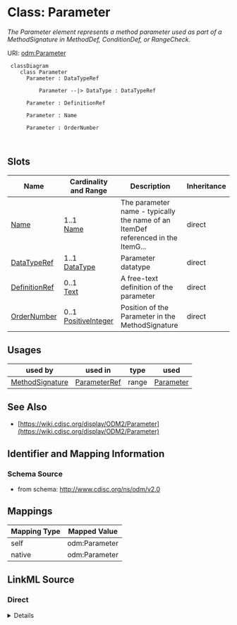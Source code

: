 # Class: Parameter


_The Parameter element represents a method parameter used as part of a MethodSignature in MethodDef, ConditionDef, or RangeCheck._





URI: [odm:Parameter](http://www.cdisc.org/ns/odm/v2.0/Parameter)



```mermaid
 classDiagram
    class Parameter
      Parameter : DataTypeRef
        
          Parameter --|> DataType : DataTypeRef
        
      Parameter : DefinitionRef
        
      Parameter : Name
        
      Parameter : OrderNumber
        
      
```




<!-- no inheritance hierarchy -->


## Slots

| Name | Cardinality and Range | Description | Inheritance |
| ---  | --- | --- | --- |
| [Name](Name.md) | 1..1 <br/> [Name](Name.md) | The parameter name - typically the name of an ItemDef referenced in the ItemG... | direct |
| [DataTypeRef](DataTypeRef.md) | 1..1 <br/> [DataType](DataType.md) | Parameter datatype | direct |
| [DefinitionRef](DefinitionRef.md) | 0..1 <br/> [Text](Text.md) | A free-text definition of the parameter | direct |
| [OrderNumber](OrderNumber.md) | 0..1 <br/> [PositiveInteger](PositiveInteger.md) | Position of the Parameter in the MethodSignature | direct |





## Usages

| used by | used in | type | used |
| ---  | --- | --- | --- |
| [MethodSignature](MethodSignature.md) | [ParameterRef](ParameterRef.md) | range | [Parameter](Parameter.md) |






## See Also

* [https://wiki.cdisc.org/display/ODM2/Parameter](https://wiki.cdisc.org/display/ODM2/Parameter)

## Identifier and Mapping Information







### Schema Source


* from schema: http://www.cdisc.org/ns/odm/v2.0





## Mappings

| Mapping Type | Mapped Value |
| ---  | ---  |
| self | odm:Parameter |
| native | odm:Parameter |





## LinkML Source

<!-- TODO: investigate https://stackoverflow.com/questions/37606292/how-to-create-tabbed-code-blocks-in-mkdocs-or-sphinx -->

### Direct

<details>
```yaml
name: Parameter
description: The Parameter element represents a method parameter used as part of a
  MethodSignature in MethodDef, ConditionDef, or RangeCheck.
from_schema: http://www.cdisc.org/ns/odm/v2.0
see_also:
- https://wiki.cdisc.org/display/ODM2/Parameter
slots:
- Name
- DataTypeRef
- DefinitionRef
- OrderNumber
slot_usage:
  Name:
    name: Name
    description: The parameter name - typically the name of an ItemDef referenced
      in the ItemGroupDef.
    comments:
    - 'Required

      range:name'
    domain_of:
    - Alias
    - MetaDataVersion
    - Standard
    - StudyEventGroupDef
    - StudyEventDef
    - ItemGroupDef
    - Class
    - SubClass
    - SourceItem
    - Resource
    - ItemDef
    - CodeList
    - MethodDef
    - Parameter
    - ReturnValue
    - ConditionDef
    - StudyObjective
    - StudyEndPoint
    - StudyTargetPopulation
    - StudyEstimand
    - Arm
    - Epoch
    - StudyTiming
    - TransitionTimingConstraint
    - AbsoluteTimingConstraint
    - RelativeTimingConstraint
    - DurationTimingConstraint
    - WorkflowDef
    - Transition
    - Branching
    - Criterion
    - ExceptionEvent
    - Organization
    - Location
    - Query
    range: name
    required: true
  DataTypeRef:
    name: DataTypeRef
    description: Parameter datatype.
    comments:
    - 'Required

      enum values:(text | integer | decimal | float | double | date | time | datetime
      | string | boolean | double | hexBinary | base64Binary | hexFloat | base64Float
      | partialDate | partialTime | partialDatetime | durationDatetime | intervalDatetime
      | incompleteDatetime | incompleteDate | incompleteTime | URI )'
    domain_of:
    - ItemDef
    - CodeList
    - Parameter
    - ReturnValue
    range: DataType
    required: true
  DefinitionRef:
    name: DefinitionRef
    description: A free-text definition of the parameter
    comments:
    - 'Optional

      range:text'
    domain_of:
    - ItemDef
    - Parameter
    - ReturnValue
    range: text
  OrderNumber:
    name: OrderNumber
    description: Position of the Parameter in the MethodSignature
    comments:
    - 'Optional

      range:positiveInteger'
    domain_of:
    - StudyEventGroupRef
    - StudyEventRef
    - ItemGroupRef
    - ItemRef
    - CodeListItem
    - Parameter
    - ReturnValue
    - StudyEndPointRef
    range: positiveInteger
class_uri: odm:Parameter

```
</details>

### Induced

<details>
```yaml
name: Parameter
description: The Parameter element represents a method parameter used as part of a
  MethodSignature in MethodDef, ConditionDef, or RangeCheck.
from_schema: http://www.cdisc.org/ns/odm/v2.0
see_also:
- https://wiki.cdisc.org/display/ODM2/Parameter
slot_usage:
  Name:
    name: Name
    description: The parameter name - typically the name of an ItemDef referenced
      in the ItemGroupDef.
    comments:
    - 'Required

      range:name'
    domain_of:
    - Alias
    - MetaDataVersion
    - Standard
    - StudyEventGroupDef
    - StudyEventDef
    - ItemGroupDef
    - Class
    - SubClass
    - SourceItem
    - Resource
    - ItemDef
    - CodeList
    - MethodDef
    - Parameter
    - ReturnValue
    - ConditionDef
    - StudyObjective
    - StudyEndPoint
    - StudyTargetPopulation
    - StudyEstimand
    - Arm
    - Epoch
    - StudyTiming
    - TransitionTimingConstraint
    - AbsoluteTimingConstraint
    - RelativeTimingConstraint
    - DurationTimingConstraint
    - WorkflowDef
    - Transition
    - Branching
    - Criterion
    - ExceptionEvent
    - Organization
    - Location
    - Query
    range: name
    required: true
  DataTypeRef:
    name: DataTypeRef
    description: Parameter datatype.
    comments:
    - 'Required

      enum values:(text | integer | decimal | float | double | date | time | datetime
      | string | boolean | double | hexBinary | base64Binary | hexFloat | base64Float
      | partialDate | partialTime | partialDatetime | durationDatetime | intervalDatetime
      | incompleteDatetime | incompleteDate | incompleteTime | URI )'
    domain_of:
    - ItemDef
    - CodeList
    - Parameter
    - ReturnValue
    range: DataType
    required: true
  DefinitionRef:
    name: DefinitionRef
    description: A free-text definition of the parameter
    comments:
    - 'Optional

      range:text'
    domain_of:
    - ItemDef
    - Parameter
    - ReturnValue
    range: text
  OrderNumber:
    name: OrderNumber
    description: Position of the Parameter in the MethodSignature
    comments:
    - 'Optional

      range:positiveInteger'
    domain_of:
    - StudyEventGroupRef
    - StudyEventRef
    - ItemGroupRef
    - ItemRef
    - CodeListItem
    - Parameter
    - ReturnValue
    - StudyEndPointRef
    range: positiveInteger
attributes:
  Name:
    name: Name
    description: The parameter name - typically the name of an ItemDef referenced
      in the ItemGroupDef.
    comments:
    - 'Required

      range:name'
    from_schema: http://www.cdisc.org/ns/odm/v2.0
    rank: 1000
    alias: Name
    owner: Parameter
    domain_of:
    - Alias
    - MetaDataVersion
    - Standard
    - StudyEventGroupDef
    - StudyEventDef
    - ItemGroupDef
    - Class
    - SubClass
    - SourceItem
    - Resource
    - ItemDef
    - CodeList
    - MethodDef
    - Parameter
    - ReturnValue
    - ConditionDef
    - StudyObjective
    - StudyEndPoint
    - StudyTargetPopulation
    - StudyEstimand
    - Arm
    - Epoch
    - StudyTiming
    - TransitionTimingConstraint
    - AbsoluteTimingConstraint
    - RelativeTimingConstraint
    - DurationTimingConstraint
    - WorkflowDef
    - Transition
    - Branching
    - Criterion
    - ExceptionEvent
    - Organization
    - Location
    - Query
    range: name
    required: true
  DataTypeRef:
    name: DataTypeRef
    description: Parameter datatype.
    comments:
    - 'Required

      enum values:(text | integer | decimal | float | double | date | time | datetime
      | string | boolean | double | hexBinary | base64Binary | hexFloat | base64Float
      | partialDate | partialTime | partialDatetime | durationDatetime | intervalDatetime
      | incompleteDatetime | incompleteDate | incompleteTime | URI )'
    from_schema: http://www.cdisc.org/ns/odm/v2.0
    rank: 1000
    alias: DataTypeRef
    owner: Parameter
    domain_of:
    - ItemDef
    - CodeList
    - Parameter
    - ReturnValue
    range: DataType
    required: true
  DefinitionRef:
    name: DefinitionRef
    description: A free-text definition of the parameter
    comments:
    - 'Optional

      range:text'
    from_schema: http://www.cdisc.org/ns/odm/v2.0
    rank: 1000
    identifier: false
    alias: DefinitionRef
    owner: Parameter
    domain_of:
    - ItemDef
    - Parameter
    - ReturnValue
    range: text
  OrderNumber:
    name: OrderNumber
    description: Position of the Parameter in the MethodSignature
    comments:
    - 'Optional

      range:positiveInteger'
    from_schema: http://www.cdisc.org/ns/odm/v2.0
    rank: 1000
    alias: OrderNumber
    owner: Parameter
    domain_of:
    - StudyEventGroupRef
    - StudyEventRef
    - ItemGroupRef
    - ItemRef
    - CodeListItem
    - Parameter
    - ReturnValue
    - StudyEndPointRef
    range: positiveInteger
class_uri: odm:Parameter

```
</details>